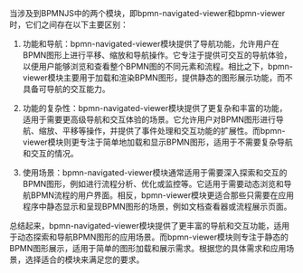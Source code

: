 当涉及到BPMNJS中的两个模块，即bpmn-navigated-viewer和bpmn-viewer时，它们之间存在以下主要区别：

1. 功能和导航：bpmn-navigated-viewer模块提供了导航功能，允许用户在BPMN图形上进行平移、缩放和导航操作。它专注于提供可交互的导航体验，以便用户能够浏览和查看整个BPMN图的不同元素和流程。相比之下，bpmn-viewer模块主要用于加载和渲染BPMN图形，提供静态的图形展示功能，而不具备可导航的交互能力。

2. 功能的复杂性：bpmn-navigated-viewer模块提供了更复杂和丰富的功能，适用于需要更高级导航和交互体验的场景。它允许用户对BPMN图形进行导航、缩放、平移等操作，并提供了事件处理和交互功能的扩展性。而bpmn-viewer模块则更专注于简单地加载和显示BPMN图形，适用于不需要复杂导航和交互的情况。

3. 使用场景：bpmn-navigated-viewer模块通常适用于需要深入探索和交互的BPMN图形，例如进行流程分析、优化或监控等。它适用于需要动态浏览和导航BPMN流程的用户界面。相反，bpmn-viewer模块更适合那些只需要在应用程序中静态显示和呈现BPMN图形的场景，例如文档查看器或流程展示页面。

总结起来，bpmn-navigated-viewer模块提供了更丰富的导航和交互功能，适用于动态探索和导航BPMN图形的应用场景。而bpmn-viewer模块则专注于静态的BPMN图形展示，适用于简单的图形加载和展示需求。根据您的具体需求和应用场景，选择适合的模块来满足您的要求。